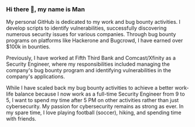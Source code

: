 ### Hi there 👋, my name is Man
My personal GitHub is dedicated to my work and bug bounty activities. I develop scripts to identify vulnerabilities, successfully discovering numerous security issues for various companies. Through bug bounty programs on platforms like Hackerone and Bugcrowd, I have earned over $100k in bounties.

Previously, I have worked at Fifth Third Bank and Comcast/Xfinity as a Security Engineer, where my responsibilities included managing the company's bug bounty program and identifying vulnerabilities in the company's applications.

While I have scaled back my bug bounty activities to achieve a better work-life balance because I now work as a full-time Security Engineer from 9 to 5, I want to spend my time after 5 PM on other activities rather than just cybersecurity. My passion for cybersecurity remains as strong as ever. In my spare time, I love playing football (soccer), hiking, and spending time with friends.

